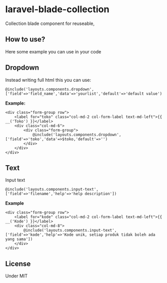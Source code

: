 # laravel-blade-collection
Collection blade component for reuseable, 


## How to use?
Here some example you can use in your code

## Dropdown
Instead writing full html this you can use:

    @include('layouts.components.dropdown',['field'=>'field_name','data'=>'yourlist','default'=>'default value')

**Example:**

    <div class="form-group row">
        <label for="toko" class="col-md-2 col-form-label text-md-left">{{ __('Toko') }}</label>
        <div class="col-md-6">
            <div class="form-group">
                @include('layouts.components.dropdown',['field'=>'toko','data'=>$toko,'default'=>'')
            </div>
        </div>
    </div>

## Text

Input text 

    @include('layouts.components.input-text',['field'=>'filename','help'=>'help description'])

**Example** 

    <div class="form-group row">
        <label for="kode" class="col-md-2 col-form-label text-md-left">{{ __('Kode') }}</label>
        <div class="col-md-8">
            @include('layouts.components.input-text',['field'=>'kode','help'=>'Kode unik, setiap produk tidak boleh ada yang sama'])
        </div>
    </div>



## License 
Under MIT
